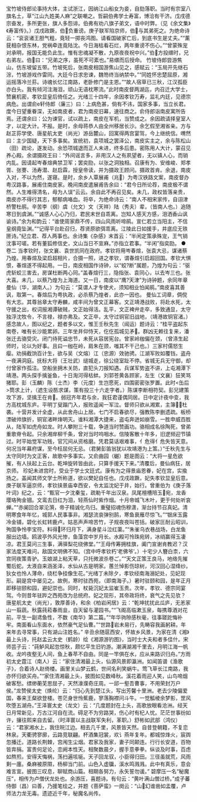 <!-- { "loadSidebar": true } -->
宝竹坡侍郎论事持大体，主试浙江，因纳江山船女为妾，自劾落职。当时有宗室八旗名土，草“江山九姓美人麻”之联嘲之。哲嗣伯弗学士寿富，博洽有干济。戊戌德宗奋发，多所更张，旗人多怨诽。伯弗有劝八旗子弟文，语中时弊。（见《余文集》《寿富传》。）戊戌政蹶，伯负重谤。庚子联军陷京师，伯与其弟死之。为绝命诗云：“衮衮诸王胆气粗，竟轻一掷丧鸿图。请看国破家亡后，到底书生是丈夫。”“薰莸相杂恨东林，党祸牵连竟陆沈。今日海枯看石烂，两年重谤不伤心。”“曾蒙殊宠对承明，报国无能负此生。惟有忠魂凝不散，九原夜夜祝中兴。”伯方投缳时，兄右弟左。伯曰：“兄弟之序，虽死不可紊也。”易缳而后授命。
竹坡侍郎尝游焦山，仿东坡留五带。竹坡死后，张南皮相国游焦山见之，感赋云：“玉局开先继石淙，竹坡游戏作雷同。大廷今日求忠谏，魏笏终当纳禁中。”“同姓怀忠楚屈原，湘运摇落冷兰荪。诗魂长忆江南路，老卧修门是主恩。”“故人宿草已三秋，江汉孤臣亦白头。我有倾河注海泪，顽山无语枕寒流。”此时南皮督两湖迄，内召迁大学士，赞襄机密，孝钦显皇后倚任之。光绪三十四年，余因孝钦万寿，监礼内廷，见德宗病危。出谓俞е轩侍郎（廉三）曰：上病危甚，倘有不讳，国家多事，当立长君。度今日望重眷深，无如南皮者，君为南皮旧幕，速往商之。俞侍郎诣南皮寓所告焉。还谓余曰：公为谏官，试以疏上，南皮在军机，当赞成之。余因疏请择皇室人才，以定大计。不报。是时，余母蒋恭人由全州移居长沙。余乞假至湘省亲。方与赵芷荪学使、唐星航太吏（尚光）游岳麓山，回寓得两宫宴驾，今上继统信。喟然曰：主少国疑，天下多事矣。宣统初，袁项城之罢泽公，南皮实主之，余与陈松山（田）疏论，遂发动。余恐项城退而正人未进，终多后患。密陈用人大计，蒙召见养心殿。余谓摄政王曰：“外间谣言多，非用汉人之有夙望者，无以镇人心，而销内乱。因请起岑春煊典禁卫军；罢奕劻，以张之洞独相。召康有为、安维峻、郑孝胥、张謇、汤寿潜、赵启霖，授皇帝读，并为摄政王顾问。摄政首肯。余退，南皮入对，不以为然，遂寝。是时，余乡人覃展甫（兆）为粤汉铁路文案，南皮督办粤汉路事，展甫住南皮家。晚间南皮遣展甫告余曰：“君今日所论荐，南皮极不谓然。人生难得清名，毋为人误”云云。余自此不再召见矣。未几，政权皆落亲贵，南皮亦不得行其志，郁郁病咯血。将卒，为绝命诗云：“南人不相宋家传，自诩津桥警杜鹃。辛苦李（纲）虞（允文）文（天祥）陆（秀夫）辈，（皆南人也。）追随寒日到虞渊。”“诚感人心心乃归，君民末世自乖离。岂知人感天方感，泪洒香山讽谕诗。”余为和韵云：“谁使周家鼎不传，四山风雨听啼鹃。宣仁若立当阳主，不信皇纲竟坠渊。”“记得平台赴召归，荐贤原欲弭乖离。江陵此日如援手，井底应无铁匣诗。”纪立君、荐人两事也。余诗集《杂感》末首云：“半闲定策承殊宠，王气销沈事可嗟。若有董狐修信史，文山当日不宣麻。”亦指立君事。“半闲”指奕劻。
●卷二
当孝钦时，张文襄、袁世凯同在政府。孝钦将用岑春煊，张袁大忌，谋诸蔡乃煌。用春煊及梁启超相片，合摄一照，进之孝钦，谓春煊引启超回国。孝钦大惧恨，春煊遂不得起用。一日，南皮相国作诗钟，以“蛟?断”属题，乃煌为句云：“驱虎斩蛟三害去，房谋杜断两心同。”盖春煊行三，隐指张、袁同心，以去岑三也。张大喜。未几，以蔡乃煌为上海道。又一日，南皮以“鹰?天津”为诗钟题，余同年章曼仙（华，湖南人。）为句云：“莫谓人才专使犬，须知相业怕闻鹃。”南皮喜其善讽，取第一。春煊后为粤执政，必杀蔡乃煌者，此亦一因也。
曼仙工词章，倜傥有大志。其尊翁章太守寿麟，咸丰间为曾文正幕客。文正靖港战败，将赴水死，太守援之出，权词报湘谭破贼，文正始得活。乱平，文正裨弁走卒，多致通显，太守独浮沈牧令，不言禄，禄亦弗及。文正卒，太守过铜官旧战地，（靖港故铜官渚。）感念故人，图以纪之，题者多以文，惟王壬秋先生（闿运）题诗云：“桂平盗起东南卷，唯有长沙能累卵。三年坐井仰恃天，仡仡孤城见矛。群凶无赖往复来，潘张迁去骆受灾。闭门待死谥忠节，未死从容居宪台。曾家岭枷偏在颈，（曾涤生起师时，论以为好事。且曰一枷在岭，肩朱在颈，嗤其不干己也。）三家村儒怒生瘿。劝捐截饷百计生，欲与吴（文熔）江（忠源）效驰骋。江湖军败如覆铛，盗舟一夜满洞庭。抚标大将（王壮武）缒城走，徐公绕室趾不停。省城无兵无守御，却付曾家作孤注。空船坐拥木关防，直犯头刀报知遇。兵谋军势盗不讲，上屯湘潭下靖港。两头探手擒釜鱼，十日淘河得枯蚌。刘郭苍黄各顾家，左生（文襄）狂笑骂猪耶。彭（玉麟）陈（士杰）李（元度）生岂愿死，四围密密张罗置。此时<缶后>筒求上计，（遮生设匦求谋，策有投三十六走字者。）陈谋李断相符契。彭兄建策攻下游，坚擒王在肯。弱冠齐年君与余，我狂君谨偶同居。日中定计夜中变，我方高枕城东庐。平明丁叟蹋门入，报败遥闻一军泣。督师只欲从湘累，主簿杜袭。十营并发计全虚，从此舍舟山上居。七门不启春欲尽，强教陈李删遗疏。板桥漂破帅旗折，铜官渚畔烽明灭。谁料湘潭大捷来，盗屯奔迸如崩雪。一胜申威百胜从，陆军如虎舟如龙。时人攀附三十载，争道当时赞画功。骆相成名徐陶死，曾弟重歌脊令起。只余湘岸柳千条，曾对当时呜咽水。信陵客散十年多，旧逻频迎节镇过。时平始觉军功贱，官冗间从资格磨。凭君莫话艰难事，亻危得亻危失皆天意。何况当年幕府谋，至今枉屈何无忌。（君舅彭笛翁犹以攻靖港为上策。）”壬秋先生与太守同时为文正客，故歌中多事实。又俞曲园（樾）题是图云：“大将一星危欲摧，有人扶起上云台。乾坤旋转皆由此，只算手援天下来。”清覆后，曼仙病狂，居京师。
珍妃未进宫时，受业于学士文廷式。康有为之得景庙恩眷，妃在宫，实揄扬之。盖闻其师文学士所称道，欲以樊妃自任也。戊戌政蹶，妃失孝钦显皇后意。庚子联军逼京师，孝钦挟景庙幸西安，令太监沈妃于井，始行。曾重伯为《庚子落叶词》纪之，云：“甄官一夕沈秦玺，疏勒千年出汉泉。凤尾檀槽陪玉宛，龙香璎珞殉金钿。文鸾去日红为泪，轻燕仙时紫作烟。十月帝城飞木叶，更于何处听哀蝉。”“赤阑回合翠沦漪，帝子精诚化鸟归。重璧招魂伤穆潇，渐台持节召真妃。清明寒食年年忆，城郭人民事事非。湘瑟流哀弹别鹄，寒鱼衰雁尽惊飞。”“银床玉露冷金铺，碧化长虹转鹿卢。姑恶声声啼苦竹，子规夜夜叫苍括。破家叵耐云昭训，殉国争怜李宝符。料得环归月下，满身星斗泣红蕖。”“朱雀乌衣巷战场，白龙鱼服出边墙。鸥波亭外风光惨，鱼藻宫中岁月长。水殿可怜珠宛转，冰绡赢得玉凄凉。君王莫问三生事，满驿梨花绕佛堂。”“王母传筹拥桂旗，阖门宣谢肯教迟？汉家法度天难问，敌国文明佛不知。（宫中呼孝钦朽‘老佛爷’。）十宅少人簪白柰，六宫同夜策青驴。玉娘湖上粘天草，只托微波杀卷ご。”“天文正策王良马，地络先摧蜀后蛇。太液自来涵圣泽，水仙从古是明家。蕙兰悼影伤琼树，河汉回心湿绛纱。狄女也怜人薄命，绕栏争挂像生花。”光绪丁未除夕，孝钦经南海溺妃处，见妃现形。嗣是宫中屡见之。故例，寒时驻西苑，（即南海子。）暑时驻颐和园，是年正月即移驻颐和园，避妃崇也。同时，杖毙沉妃太监崔玉贵。次年，孝钦、德宗同宴驾。今则昔年驻跸之西苑改为总统府。妃之现形，其帝政将终，衰气之先见欤？
唐星航太史（尚光），敦厚善诗，和余《柏岩闲居》云：“乾坤扰扰此瓜庐，无恙家山一翦蔬。秋露莼菘春雨韭，自天留与灌园书。”“飞阁高临漱玉泉，每携尊酒对花前。平生一副鸢鱼性，不数《南华》第二篇。”“年华驹隙感秋毫，往事蹉跎悔补牢。南面看山东面水，依然豪气足仙曹。”“世路岩未易行，先畴容我画躬耕。年来年去寻常事，只有湖山注姓名。”
辛丑余随扈西安，怀故乡风景，为家在清《湘》最上头诗，托赵孟云太史（鹤龄）绘《湘源游钓图》，当时士大夫和者多佳什。宋师芸子云：“莼鲈风起忽惊秋，颇忆平生旧钓游。潮满湖湘千里去，月明江海一帆收。龙吟夜壑无人间，鱼上春苹不自由。同是一竿俱在水，应从来路识归舟。”方雨初太史霆江（南人）云：“家住清湘最上头，仙源风景即瀛洲。如闻笛谱《渔歌子》，合着诗人赵倚楼。画里关山梦云鹤，世间名利笑蜗牛。莺飞草长江南路，我亦怀归欲买舟。”“家住清湘最上头，披图如见数峰秋。溪花着雨迎人笑，山鸟啼烟破客愁。缥缈蘅芜思屈子，天然濠濮奇庄周。一邱一壑吾曹事，不用荣封万户侯。”龙赞侯太史（焕纶）云：“归心先到楚江头，写出芳馨十里洲。老去少陵偏爱国，春来王粲欲登楼。苍茫身世怜蕉鹿，寥落胸襟问斗牛。一觉觚棱余梦影，罡风吹堕五湖舟。”王泽寰太史（龙文）云：“几度题封在上头，高歌放眼看沧洲。经天日月常新见，万古江河自在流。碍足不为穷路哭，伤心时有杞人忧。茫茫世事纷如许，攘往熙来自去留。（时泽寰以主战联军失利，革职。）舒彬如武部（鸿仪）云：“君家湘水上，我住皖江边。相去几千里，风景皆天然。自昔登朝籍，不复恋林泉。天衢骋寥廓，云路竞联翩。杯酒集冠裳，欢讠燕年复年。都城惊烽火，宸舆忽播迁。道路长荆棘，宫闱生尘烟。君家及我家，妻子同颠连。行行长安道，百物皆弃捐。富贵何足论，恋阙本性天。相聚数晨夕，握手意拳拳。纵谈及时事，百虑如熬煎。安得天悔祸，荡扫遍垓埏。天子回龙驭，小臣得归田。三径虽就荒，风雨剩一廛。桑麻被原隰，杨柳当门前。山色入虚牖，溪水鸣溅溅。此中有真乐，意会难言宣。披图三叹息，聊赋商山篇。相期各努力，永矢誓勿谖。”
碧摩压一名“秘魔压”，相传为卢僧伏龙处也。余游压，喜题诗。有句云：“黄叶满山僧过桥。”成子蕃侍御（昌）曰善，乃援笔绘之，并题《菩萨蛮》一阕云：“山幻谁凿如盂覆，卢师法力龙无毒。遗迹近千年，秘魔名尚传。
